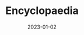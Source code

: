 ---
title: "Encyclopaedia"
linkTitle: "Encyclopaedia"
date: 2023-01-02
description: >
  En samlende side for forklaringer for ulike konsepter og sammenhenger, oversikter og definisjoner. 
---